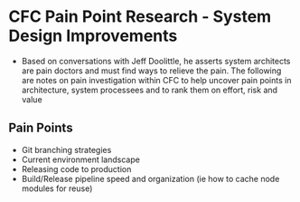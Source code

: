 # CFC Pain Point Research - System Design Improvements

- Based on conversations with Jeff Doolittle, he asserts system architects are pain doctors and must find ways to relieve the pain. The following are notes on pain investigation within CFC to help uncover pain points in architecture, system processees and to rank them on effort, risk and value

## Pain Points

- Git branching strategies
- Current environment landscape
- Releasing code to production
- Build/Release pipeline speed and organization (ie how to cache node modules for reuse)
